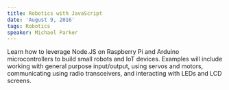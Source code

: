 ```yaml
---
title: Robotics with JavaScript
date: 'August 9, 2016'
tags: Robotics
speaker: Michael Parker
---
```




Learn how to leverage Node.JS on Raspberry Pi and Arduino microcontrollers to build small robots and IoT devices. Examples will include working with general purpose input/output, using servos and motors, communicating using radio transceivers, and interacting with LEDs and LCD screens.

